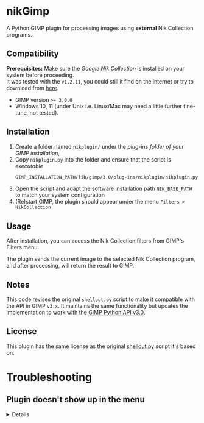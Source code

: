 # nikGimp

A Python GIMP plugin for processing images using **external** Nik Collection programs.

## Compatibility

**Prerequisites:** Make sure the *Google Nik Collection* is installed on your system before proceeding.<br>
It was tested with the `v1.2.11`, you could still it find on the internet or try to download from [here](https://www.techspot.com/downloads/6809-google-nik-collection.html).

- GIMP version `>= 3.0.0`
- Windows 10, 11 (under Unix i.e. Linux/Mac may need a little further fine-tune, not tested).

## Installation

1. Create a folder named `nikplugin/` under the *plug-ins folder of your GIMP installation*,
2. Copy `nikplugin.py` into the folder and ensure that the script is *executable*
    ```sh
    GIMP_INSTALLATION_PATH/lib/gimp/3.0/plug-ins/nikplugin/nikplugin.py
    ```
3. Open the script and adapt the software installation path `NIK_BASE_PATH` to match your system configuration
4. (Re)start GIMP, the plugin should appear under the menu `Filters > NikCollection`

## Usage

After installation, you can access the Nik Collection filters from GIMP's Filters menu.

The plugin sends the current image to the selected Nik Collection program, and after processing, will return the result to GIMP.

## Notes

This code revises the original `shellout.py` script to make it compatible with the API in GIMP `v3.x`.
It maintains the same functionality but updates the implementation to work with the [GIMP Python API v3.0](https://developer.gimp.org/api/3.0).

## License

This plugin has the same license as the original [shellout.py](gimp2x/shellout.py) script it's based on.


# Troubleshooting

## Plugin doesn't show up in the menu

<details>

Please verify with these following checks.<br>
In most case a new reinstallation of [latest GIMP3 version](https://www.gimp.org/downloads/) resolves the issues.<br>
After all, you could find posts, ask [gimp-format.net](https://www.gimp-forum.net/Forum-Gimp-2-99-Gimp-3-0) or file an [issue report](https://github.com/iiey/nikGimp/issues)
with details.

### 1. Verify GIMP installation

Ensure GIMP3 is properly installed with Python support:

1. Add official demo plugin `GIMP_INSTALL/lib/gimp/3.0/plug-ins/test-dialog/`[test-dialog.py](https://gitlab.gnome.org/GNOME/gimp/-/blob/master/plug-ins/python/test-dialog.py)
2. Restart GIMP and check if the test plugin appears under `Filters > Development > Demos`
3. If the `Test dialog...` plugin isn't there either, then is not an issue with this plugin
but general GIMP problem, a reinstallation may help.

### 2. Check plugin location

In GIMP, go to `Edit > Preferences > Folders > Plug-ins`, ensure that we placed plugin folder in one of the listed directories there. This may differ between machine-wide and user installations.

### 3. Test Python module availability

1. Open `GIMP > Filters > Development > Python-Fu > Python Console`
2. Input [these imports](https://github.com/iiey/nikGimp/blob/9c1e5f927679043a5f9697b31e055647cbd3f3a2/nikplugin.py#L18-L32) into the interpreter and press `Enter`:
```python
import gi
gi.require_version("Gimp", "3.0")
gi.require_version("GimpUi", "3.0")
gi.require_version("Gegl", "0.4")
from gi.repository import GLib
from gi.repository import GObject
from gi.repository import Gegl
from gi.repository import Gimp
from gi.repository import GimpUi
from gi.repository import Gio
from gi.repository import Gtk
```

Any error indicates that the necessary Python module is missing and it's a GIMP issue that reinstallation may help.

### 4. Check file & permissions

- Ensure you downloaded the latest version of the plugin and the file content is intact, as Python is sensitive to indentation.
- About the permission, the script should be *executable*. Not sure whether it's really necessary, but it may worth to check:
    - Under Unix, `chmod +x nikplugin.py`
    - Under Win, right-click `nikplugin.py` *> Properties > Security* and ensure *Read & Execute* permissions are enabled.

### 5. Check for error messages

Run GIMP console in verbose mode from command-line:
```
GIMP_INSTALL/bin/gimp-console-3.0.exe --verbose
```

If error occurs, gimp reinstallation may resolve issue or file a report.

</details>

